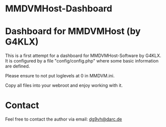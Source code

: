 # MMDVMHost-Dashboard
Dashboard for MMDVMHost (by G4KLX)
==================================

This is a first attempt for a dashboard for MMDVMHost-Software by G4KLX. It is configured by a file
"config/config.php" where some basic information are defined.

Please ensure to not put loglevels at 0 in MMDVM.ini.

Copy all files into your webroot and enjoy working with it.

Contact
=======

Feel free to contact the author via email: dg9vh@darc.de